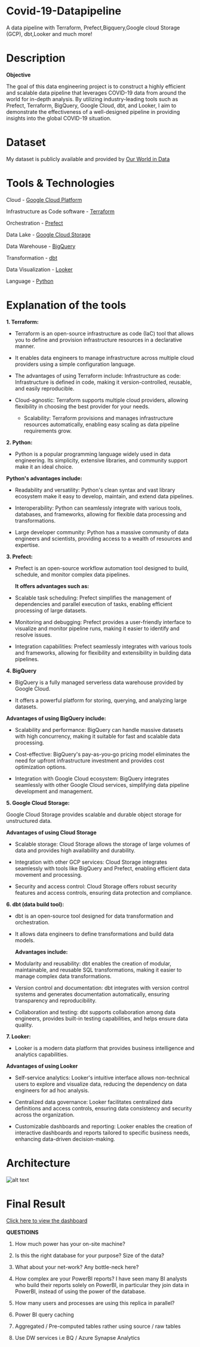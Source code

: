 # Covid-19-Datapipeline

A data pipeline with Terraform, Prefect,Bigquery,Google cloud Storage (GCP), dbt,Looker and much more!

# Description

**Objective**

The goal of this data engineering project is to construct a highly efficient and scalable data pipeline that leverages COVID-19 data from around the world for in-depth analysis. By utilizing industry-leading tools such as Prefect, Terraform, BigQuery, Google Cloud, dbt, and Looker, I aim to demonstrate the effectiveness of a well-designed pipeline in providing  insights into the global COVID-19 situation.

# Dataset
 My dataset is publicly available and provided by [Our World in Data](https://github.com/owid/covid-19-data)



# Tools & Technologies

Cloud -  [Google Cloud Platform](https://cloud.google.com/)

Infrastructure as Code software -   [Terraform](https://www.terraform.io/)

Orchestration -  [Prefect](https://www.prefect.io/)

Data Lake -  [Google Cloud Storage ](https://cloud.google.com/storage)

Data Warehouse - [BigQuery ](https://cloud.google.com/bigquery)

Transformation - [dbt ](https://www.getdbt.com/)

Data Visualization - [Looker ](https://cloud.google.com/looker)

Language -  [Python](https://www.python.org/)


# Explanation of the tools

**1. Terraform:**

- Terraform is an open-source infrastructure as code (IaC) tool that allows you to define and provision infrastructure resources in a declarative manner.

 - It enables data engineers to manage infrastructure across multiple cloud providers using a simple configuration language. 
 
 - The advantages of using Terraform include:
Infrastructure as code: Infrastructure is defined in code, making it version-controlled, reusable, and easily reproducible.

- Cloud-agnostic: Terraform supports multiple cloud providers, allowing flexibility in choosing the best provider for your needs.

  - Scalability: Terraform provisions and manages infrastructure resources automatically, enabling easy scaling as data pipeline requirements grow.


**2. Python:**

- Python is a popular programming language widely used in data engineering. Its simplicity, extensive libraries, and community support make it an ideal choice. 

**Python's advantages include:**

- Readability and versatility: Python's clean syntax and vast library ecosystem make it easy to develop, maintain, and extend data pipelines.
  
- Interoperability: Python can seamlessly integrate with various tools, databases, and frameworks, allowing for flexible data processing and transformations.
  
- Large developer community: Python has a massive community of data engineers and scientists, providing access to a wealth of resources and expertise.

**3. Prefect:**

- Prefect is an open-source workflow automation tool designed to build, schedule, and monitor complex data pipelines. 
  
  **It offers advantages such as:**

- Scalable task scheduling: Prefect simplifies the management of dependencies and parallel execution of tasks, enabling efficient processing of large datasets.
  
- Monitoring and debugging: Prefect provides a user-friendly interface to visualize and monitor pipeline runs, making it easier to identify and resolve issues.
  
- Integration capabilities: Prefect seamlessly integrates with various tools and frameworks, allowing for flexibility and extensibility in building data pipelines.


**4. BigQuery**

- BigQuery is a fully managed serverless data warehouse provided by Google Cloud. 
  
- It offers a powerful platform for storing, querying, and analyzing large datasets. 
  
**Advantages of using BigQuery include:**

- Scalability and performance: BigQuery can handle massive datasets with high concurrency, making it suitable for fast and scalable data processing.
  
- Cost-effective: BigQuery's pay-as-you-go pricing model eliminates the need for upfront infrastructure investment and provides cost optimization options.
  
- Integration with Google Cloud ecosystem: BigQuery integrates seamlessly with other Google Cloud services, simplifying data pipeline development and management.

**5. Google Cloud Storage:**

Google Cloud Storage provides scalable and durable object storage for unstructured data.

 **Advantages of using Cloud Storage** 

- Scalable storage: Cloud Storage allows the storage of large volumes of data and provides high availability and durability.
  
- Integration with other GCP services: Cloud Storage integrates seamlessly with tools like BigQuery and Prefect, enabling efficient data movement and processing.
  
- Security and access control: Cloud Storage offers robust security features and access controls, ensuring data protection and compliance.

**6. dbt (data build tool):**

- dbt is an open-source tool designed for data transformation and orchestration. 


- It allows data engineers to define transformations and build data models. 
  
  **Advantages include:**

- Modularity and reusability: dbt enables the creation of modular, maintainable, and reusable SQL transformations, making it easier to manage complex data transformations.
  

- Version control and documentation: dbt integrates with version control systems and generates documentation automatically, ensuring transparency and reproducibility.


- Collaboration and testing: dbt supports collaboration among data engineers, provides built-in testing capabilities, and helps ensure data quality.


**7. Looker:**

- Looker is a modern data platform that provides business intelligence and analytics capabilities. 


 **Advantages of using Looker**

- Self-service analytics: Looker's intuitive interface allows non-technical users to explore and visualize data, reducing the dependency on data engineers for ad hoc analysis.


- Centralized data governance: Looker facilitates centralized data definitions and access controls, ensuring data consistency and security across the organization.


- Customizable dashboards and reporting: Looker enables the creation of interactive dashboards and reports tailored to specific business needs, enhancing data-driven decision-making.

# Architecture

![alt text](img/img1.png)

# Final Result

[Click here to view the dashboard](https://lookerstudio.google.com/reporting/839b7c6a-b631-4522-9b49-1076d7a9563a/page/SnzUD)





**QUESTIOINS**


1. How much power has your on-site machine?

2. Is this the right database for your purpose?
Size of the data?

3. What about your net-work? Any bottle-neck here?
   
4. How complex are your PowerBI reports? I have seen many BI analysts who build their reports solely on PowerBI, in particular they join data in PowerBI, instead of using the power of the database.
   
5. How many users and processes are using this replica in parallel?

6. Power BI query caching
   
7. Aggregated / Pre-computed tables rather using source / raw tables
   
8. Use DW services i.e BQ / Azure Synapse Analytics








